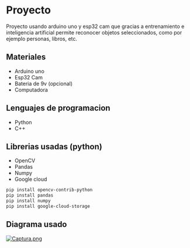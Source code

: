 
# Proyecto

Proyecto usando arduino uno y esp32 cam que gracias a entrenamiento e inteligencia artificial permite reconocer objetos seleccionados, como por ejemplo personas, libros, etc.
## Materiales

- Arduino uno
- Esp32 Cam
- Bateria de 9v (opcional)
- Computadora 
## Lenguajes de programacion
- Python
- C++
## Librerias usadas (python)
- OpenCV
- Pandas
- Numpy
- Google cloud
```bash
pip install opencv-contrib-python
pip install pandas
pip install numpy
pip install google-cloud-storage
```
## Diagrama usado

[![Captura.png](https://i.postimg.cc/J47snxvh/Captura.png)](https://postimg.cc/0r3kXY8g)























